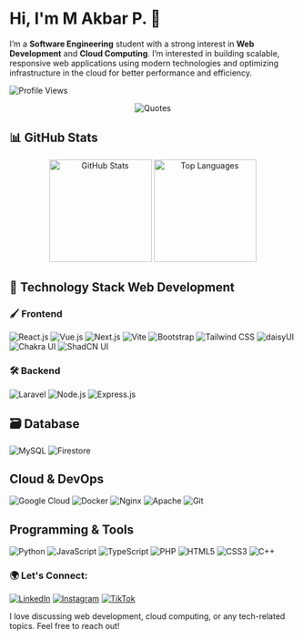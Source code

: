 # Hi, I'm M Akbar P. 👋

I’m a **Software Engineering** student with a strong interest in **Web Development** and **Cloud Computing**. I’m interested in building scalable, responsive web applications using modern technologies and optimizing infrastructure in the cloud for better performance and efficiency.

![Profile Views](https://komarev.com/ghpvc/?username=James1Aurora&label=Profile%20views&color=blue&style=flat)  

<p align="center">
  <img src="https://quotes-github-readme.vercel.app/api?type=horizontal&theme=tokyonight" alt="Quotes" />
</p>

## 📊 GitHub Stats
<p align="center"> <img height="180em" src="https://github-readme-stats.vercel.app/api?username=James1Aurora&show_icons=true&theme=radical&include_all_commits=true&count_private=true" alt="GitHub Stats" /> <img height="180em" src="https://github-readme-stats.vercel.app/api/top-langs/?username=James1Aurora&layout=compact&theme=radical" alt="Top Languages" /> </p>


## 🚀 Technology Stack Web Development
### 🖌️ Frontend
<div> 
  <img src="https://img.shields.io/badge/react-%2361DAFB.svg?style=for-the-badge&logo=react&logoColor=black" alt="React.js" /> 
  <img src="https://img.shields.io/badge/vuejs-%2335495e.svg?style=for-the-badge&logo=vuedotjs&logoColor=%234FC08D" alt="Vue.js" /> 
  <img src="https://img.shields.io/badge/next.js-%23000000.svg?style=for-the-badge&logo=next.js&logoColor=white" alt="Next.js" />  
  <img src="https://img.shields.io/badge/vite-%623CE4.svg?style=for-the-badge&logo=vite&logoColor=white" alt="Vite" /> 
  <img src="https://img.shields.io/badge/bootstrap-%23563D7C.svg?style=for-the-badge&logo=bootstrap&logoColor=white" alt="Bootstrap" /> 
  <img src="https://img.shields.io/badge/tailwindcss-%2338B2AC.svg?style=for-the-badge&logo=tailwind-css&logoColor=white" alt="Tailwind CSS" />
  <img src="https://img.shields.io/badge/daisyUI-%235A0EF8.svg?style=for-the-badge&logo=daisyui&logoColor=white" alt="daisyUI" />
  <img src="https://img.shields.io/badge/chakra_ui-%23319795.svg?style=for-the-badge&logo=chakra-ui&logoColor=white" alt="Chakra UI" />
  <img src="https://img.shields.io/badge/shadcn_ui-%230A84FF.svg?style=for-the-badge&logo=shadcn&logoColor=white" alt="ShadCN UI" />
</div>


### 🛠️ Backend
<div>
  <img src="https://img.shields.io/badge/laravel-%23FF2D20.svg?style=for-the-badge&logo=laravel&logoColor=white" alt="Laravel" />
  <img src="https://img.shields.io/badge/node.js-6DA55F?style=for-the-badge&logo=node.js&logoColor=white" alt="Node.js" />
  <img src="https://img.shields.io/badge/express.js-%23404d59.svg?style=for-the-badge&logo=express&logoColor=%2361DAFB" alt="Express.js" />
</div>

## 🗃️ Database
<div> 
  <img src="https://img.shields.io/badge/mysql-%2300f.svg?style=for-the-badge&logo=mysql&logoColor=white" alt="MySQL" /> 
  <img src="https://img.shields.io/badge/Firestore-4285F4?logo=googlecloud&logoColor=white&style=for-the-badge" alt="Firestore" />
</div>

## Cloud & DevOps
<div> 
  <img src="https://img.shields.io/badge/google%20cloud-%234285F4.svg?style=for-the-badge&logo=google-cloud&logoColor=white" alt="Google Cloud" /> 
  <img src="https://img.shields.io/badge/docker-%232496ED.svg?style=for-the-badge&logo=docker&logoColor=white" alt="Docker" /> 
  <img src="https://img.shields.io/badge/nginx-%23009639.svg?style=for-the-badge&logo=nginx&logoColor=white" alt="Nginx" /> 
  <img src="https://img.shields.io/badge/apache-%23D42029.svg?style=for-the-badge&logo=apache&logoColor=white" alt="Apache" />  
  <img src="https://img.shields.io/badge/git-%23F05033.svg?style=for-the-badge&logo=git&logoColor=white" alt="Git" />  
</div>


## Programming & Tools
<div> 
  <img src="https://img.shields.io/badge/python-%233776AB.svg?style=for-the-badge&logo=python&logoColor=white" alt="Python" /> 
  <img src="https://img.shields.io/badge/javascript-%23323330.svg?style=for-the-badge&logo=javascript&logoColor=%23F7DF1E" alt="JavaScript" /> 
  <img src="https://img.shields.io/badge/typescript-%233178C6.svg?style=for-the-badge&logo=typescript&logoColor=white" alt="TypeScript" /> 
  <img src="https://img.shields.io/badge/php-%23777BB4.svg?style=for-the-badge&logo=php&logoColor=white" alt="PHP" /> 
  <img src="https://img.shields.io/badge/html5-%23E34F26.svg?style=for-the-badge&logo=html5&logoColor=white" alt="HTML5" /> 
  <img src="https://img.shields.io/badge/css3-%231572B6.svg?style=for-the-badge&logo=css3&logoColor=white" alt="CSS3" /> 
  <img src="https://img.shields.io/badge/c++-%2300599C.svg?style=for-the-badge&logo=c%2B%2B&logoColor=white" alt="C++" /> 
</div>


### 🌍 Let's Connect:
[![LinkedIn](https://img.shields.io/badge/LinkedIn-%230A66C2.svg?style=for-the-badge&logo=linkedin&logoColor=white)](https://www.linkedin.com/in/akbareup/)
[![Instagram](https://img.shields.io/badge/Instagram-%23E4405F.svg?style=for-the-badge&logo=instagram&logoColor=white)](https://www.instagram.com/akbareup/)
[![TikTok](https://img.shields.io/badge/TikTok-%23EE1D52.svg?style=for-the-badge&logo=tiktok&logoColor=white)](https://www.tiktok.com/@james_aurora)

I love discussing web development, cloud computing, or any tech-related topics. Feel free to reach out!
